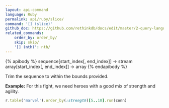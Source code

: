 ```yaml
---
layout: api-command 
language: Ruby
permalink: api/ruby/slice/
command: '[] (slice)'
github_doc: https://github.com/rethinkdb/docs/edit/master/2-query-language/api/ruby/transformations/slice.md
related_commands:
    order_by: order_by/
    skip: skip/
    '[] (nth)': nth/
---
```


{% apibody %}
sequence[start_index[, end_index]] → stream
array[start_index[, end_index]] → array
{% endapibody %}

Trim the sequence to within the bounds provided.

__Example:__ For this fight, we need heroes with a good mix of strength and agility.

```rb
r.table('marvel').order_by(:strength)[5..10].run(conn)
```


